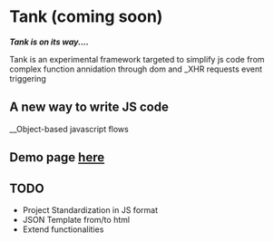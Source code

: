 # Tank (coming soon)

___Tank is on its way....___

Tank is an experimental framework targeted to simplify js code from complex function annidation through dom and
_XHR requests event triggering

## A new way to write JS code

__Object-based javascript flows

## Demo page [here](http://tank.thefaintinggoat.tk/)

## TODO

* Project Standardization in JS format
* JSON Template from/to html
* Extend functionalities

